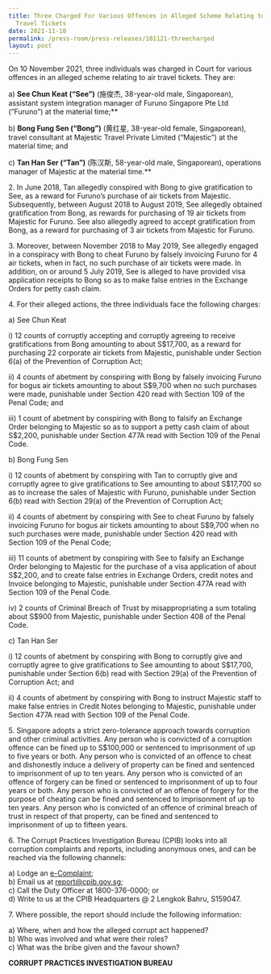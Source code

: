 ```yaml
---
title: Three Charged For Various Offences in Alleged Scheme Relating to Air
  Travel Tickets
date: 2021-11-10
permalink: /press-room/press-releases/101121-threecharged
layout: post
---
```

On 10 November 2021, three individuals was charged in Court for various offences
in an alleged scheme relating to air travel tickets. They are:

a) **See Chun Keat (“See”)** (施俊杰, 38-year-old male, Singaporean), assistant system
integration manager of Furuno Singapore Pte Ltd (“Furuno”) at the material time;**

b) **Bong Fung Sen (“Bong”)** (黄红星, 38-year-old female, Singaporean), travel
consultant at Majestic Travel Private Limited (“Majestic”) at the material time; and

c) **Tan Han Ser (“Tan”)** (陈汉斯, 58-year-old male, Singaporean), operations
manager of Majestic at the material time.**

2\. In June 2018, Tan allegedly conspired with Bong to give gratification to See, as a
reward for Furuno’s purchase of air tickets from Majestic. Subsequently, between August 2018
to August 2019, See allegedly obtained gratification from Bong, as rewards for purchasing of
19 air tickets from Majestic for Furuno. See also allegedly agreed to accept gratification from
Bong, as a reward for purchasing of 3 air tickets from Majestic for Furuno.

3\. Moreover, between November 2018 to May 2019, See allegedly engaged in a
conspiracy with Bong to cheat Furuno by falsely invoicing Furuno for 4 air tickets, when in fact,
no such purchase of air tickets were made. In addition, on or around 5 July 2019, See is
alleged to have provided visa application receipts to Bong so as to make false entries in the
Exchange Orders for petty cash claim.

4\. For their alleged actions, the three individuals face the following charges:

a) See Chun Keat

i) 12 counts of corruptly accepting and corruptly agreeing to receive gratifications
from Bong amounting to about S$17,700, as a reward for purchasing 22
corporate air tickets from Majestic, punishable under Section 6(a) of the
Prevention of Corruption Act;

ii) 4 counts of abetment by conspiring with Bong by falsely invoicing Furuno for
bogus air tickets amounting to about S$9,700 when no such purchases were
made, punishable under Section 420 read with Section 109 of the Penal Code;
and

iii) 1 count of abetment by conspiring with Bong to falsify an Exchange Order
belonging to Majestic so as to support a petty cash claim of about S$2,200,
punishable under Section 477A read with Section 109 of the Penal Code.

b) Bong Fung Sen

i) 12 counts of abetment by conspiring with Tan to corruptly give and corruptly
agree to give gratifications to See amounting to about S$17,700 so as to
increase the sales of Majestic with Furuno, punishable under Section 6(b) read
with Section 29(a) of the Prevention of Corruption Act;

ii) 4 counts of abetment by conspiring with See to cheat Furuno by falsely
invoicing Furuno for bogus air tickets amounting to about S$9,700 when no
such purchases were made, punishable under Section 420 read with Section
109 of the Penal Code;

iii) 11 counts of abetment by conspiring with See to falsify an Exchange Order
belonging to Majestic for the purchase of a visa application of about S$2,200,
and to create false entries in Exchange Orders, credit notes and Invoice
belonging to Majestic, punishable under Section 477A read with Section 109 of
the Penal Code.

iv) 2 counts of Criminal Breach of Trust by misappropriating a sum totaling about
S$900 from Majestic, punishable under Section 408 of the Penal Code.

c) Tan Han Ser

i) 12 counts of abetment by conspiring with Bong to corruptly give and corruptly
agree to give gratifications to See amounting to about S$17,700, punishable
under Section 6(b) read with Section 29(a) of the Prevention of Corruption Act;
and

ii) 4 counts of abetment by conspiring with Bong to instruct Majestic staff to make
false entries in Credit Notes belonging to Majestic, punishable under Section
477A read with Section 109 of the Penal Code.

5\.  Singapore adopts a strict zero-tolerance approach towards corruption and other
criminal activities. Any person who is convicted of a corruption offence can be fined up to
S$100,000 or sentenced to imprisonment of up to five years or both. Any person who is
convicted of an offence to cheat and dishonestly induce a delivery of property can be fined
and sentenced to imprisonment of up to ten years. Any person who is convicted of an offence
of forgery can be fined or sentenced to imprisonment of up to four years or both. Any person
who is convicted of an offence of forgery for the purpose of cheating can be fined and
sentenced to imprisonment of up to ten years. Any person who is convicted of an offence of
criminal breach of trust in respect of that property, can be fined and sentenced to imprisonment
of up to fifteen years.

6\.         The Corrupt Practices Investigation Bureau (CPIB) looks into all corruption complaints and reports, including anonymous ones, and can be reached via the following channels:

a) Lodge an [e-Complaint](/e-services/e-complaint-for-corrupt-conduct);<br>
b) Email us at <a href="mailto:report@cpib.gov.sg" class="spamspan">report@cpib.gov.sg</a>;<br>
c) Call the Duty Officer at 1800-376-0000; or<br>
d) Write to us at the CPIB Headquarters @ 2 Lengkok Bahru, S159047.

7\.        Where possible, the report should include the following information:

a) Where, when and how the alleged corrupt act happened?<br>
b) Who was involved and what were their roles?<br>
c) What was the bribe given and the favour shown?

**CORRUPT PRACTICES INVESTIGATION BUREAU**